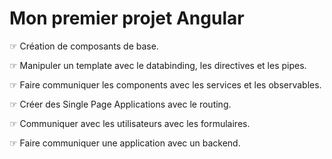 
# Mon premier projet Angular

☞ Création de composants de base.

☞ Manipuler un template avec le databinding, les directives et les pipes.

☞ Faire communiquer les components avec les services et les observables.

☞ Créer des Single Page Applications avec le routing.

☞ Communiquer avec les utilisateurs avec les formulaires.

☞ Faire communiquer une application avec un backend.

